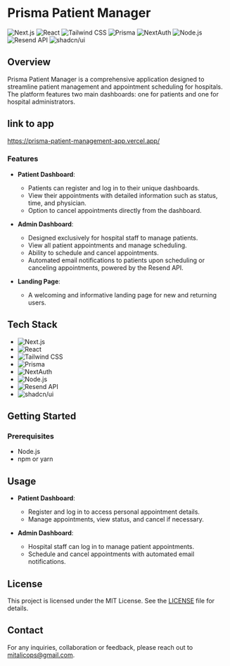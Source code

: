 # Prisma Patient Manager

![Next.js](https://img.shields.io/badge/Next.js-000000?style=for-the-badge&logo=nextdotjs&logoColor=white)
![React](https://img.shields.io/badge/React-20232A?style=for-the-badge&logo=react&logoColor=61DAFB)
![Tailwind CSS](https://img.shields.io/badge/Tailwind_CSS-38B2AC?style=for-the-badge&logo=tailwind-css&logoColor=white)
![Prisma](https://img.shields.io/badge/Prisma-2D3748?style=for-the-badge&logo=prisma&logoColor=white)
![NextAuth](https://img.shields.io/badge/NextAuth.js-FFFFFF?style=for-the-badge&logo=nextauth&logoColor=black)
![Node.js](https://img.shields.io/badge/Node.js-43853D?style=for-the-badge&logo=node-dot-js&logoColor=white)
![Resend API](https://img.shields.io/badge/Resend_API-007ACC?style=for-the-badge&logo=api&logoColor=white)
![shadcn/ui](https://img.shields.io/badge/shadcn/ui-000000?style=for-the-badge&logo=ui&logoColor=white)

## Overview

Prisma Patient Manager is a comprehensive application designed to streamline patient management and appointment scheduling for hospitals. The platform features two main dashboards: one for patients and one for hospital administrators.

## link to app

https://prisma-patient-management-app.vercel.app/

### Features

- **Patient Dashboard**: 
  - Patients can register and log in to their unique dashboards.
  - View their appointments with detailed information such as status, time, and physician.
  - Option to cancel appointments directly from the dashboard.

- **Admin Dashboard**:
  - Designed exclusively for hospital staff to manage patients.
  - View all patient appointments and manage scheduling.
  - Ability to schedule and cancel appointments.
  - Automated email notifications to patients upon scheduling or canceling appointments, powered by the Resend API.

- **Landing Page**: 
  - A welcoming and informative landing page for new and returning users.

## Tech Stack

- ![Next.js](https://img.shields.io/badge/Next.js-000000?style=for-the-badge&logo=nextdotjs&logoColor=white)
- ![React](https://img.shields.io/badge/React-20232A?style=for-the-badge&logo=react&logoColor=61DAFB)
- ![Tailwind CSS](https://img.shields.io/badge/Tailwind_CSS-38B2AC?style=for-the-badge&logo=tailwind-css&logoColor=white)
- ![Prisma](https://img.shields.io/badge/Prisma-2D3748?style=for-the-badge&logo=prisma&logoColor=white)
- ![NextAuth](https://img.shields.io/badge/NextAuth.js-FFFFFF?style=for-the-badge&logo=nextauth&logoColor=black)
- ![Node.js](https://img.shields.io/badge/Node.js-43853D?style=for-the-badge&logo=node-dot-js&logoColor=white)
- ![Resend API](https://img.shields.io/badge/Resend_API-007ACC?style=for-the-badge&logo=api&logoColor=white)
- ![shadcn/ui](https://img.shields.io/badge/shadcn/ui-000000?style=for-the-badge&logo=ui&logoColor=white)

## Getting Started

### Prerequisites

- Node.js
- npm or yarn


## Usage

- **Patient Dashboard**: 
  - Register and log in to access personal appointment details.
  - Manage appointments, view status, and cancel if necessary.

- **Admin Dashboard**:
  - Hospital staff can log in to manage patient appointments.
  - Schedule and cancel appointments with automated email notifications.

## License

This project is licensed under the MIT License. See the [LICENSE](LICENSE) file for details.

## Contact

For any inquiries, collaboration or feedback, please reach out to mitalicops@gmail.com.
